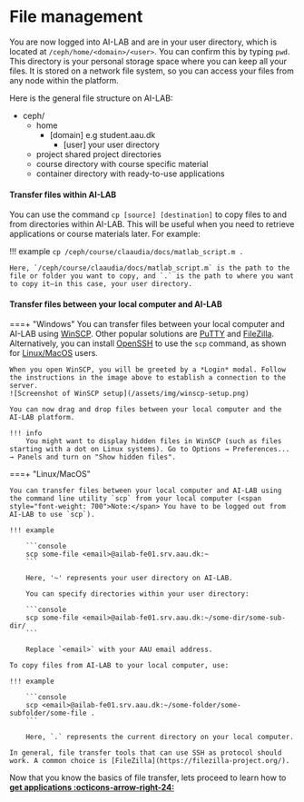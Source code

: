 # File management
You are now logged into AI-LAB and are in your user directory, which is located at `/ceph/home/<domain>/<user>`. You can confirm this by typing `pwd`. This directory is your personal storage space where you can keep all your files. It is stored on a network file system, so you can access your files from any node within the platform.

Here is the general file structure on AI-LAB:

<div class="tree">
	<ul>
	<li><i class="fa fa-folder-open"></i> ceph/
		<ul>
		<li><i class="fa fa-folder-open"></i> home
			<ul>
			<li><i class="fa fa-folder-open"></i> [domain] <span>e.g student.aau.dk</span>
				<ul>
				<li><i class="fa fa-folder"></i> [user] <span>your user directory </span>
				</li>
				</ul>
			</li>
			</ul>
		</li>
		<li><i class="fa fa-folder-open"></i> project <span>shared project directories</span>
		</li>
		<li><i class="fa fa-folder-open"></i> course <span>directory with course specific material</span>
		</li>
		<li><i class="fa fa-folder-open"></i> container <span>directory with ready-to-use applications</span>
		</li>
		</ul>
	</li>
	</ul>
</div>

#### Transfer files within AI-LAB
You can use the command `cp [source] [destination]` to copy files to and from directories within AI-LAB. This will be useful when you need to retrieve applications or course materials later. For example:

!!! example
	```
	cp /ceph/course/claaudia/docs/matlab_script.m .
	```

	Here, `/ceph/course/claaudia/docs/matlab_script.m` is the path to the file or folder you want to copy, and `.` is the path to where you want to copy it—in this case, your user directory.

#### Transfer files between your local computer and AI-LAB

===+ "Windows"
	You can transfer files between your local computer and AI-LAB using [WinSCP](https://winscp.net/eng/docs/lang:da). Other popular solutions are [PuTTY](https://www.putty.org/) and [FileZilla](https://filezilla-project.org/). Alternatively, you can install [OpenSSH](https://learn.microsoft.com/en-us/windows-server/administration/openssh/openssh_install_firstuse?tabs=gui) to use the `scp` command, as shown for [Linux/MacOS](/getting-started/file-management/#__tabbed_1_2) users.

	When you open WinSCP, you will be greeted by a *Login* modal. Follow the instructions in the image above to establish a connection to the server.
	![Screenshot of WinSCP setup](/assets/img/winscp-setup.png)
		
	You can now drag and drop files between your local computer and the AI-LAB platform.

	!!! info
		You might want to display hidden files in WinSCP (such as files starting with a dot on Linux systems). Go to Options → Preferences... → Panels and turn on "Show hidden files".

===+ "Linux/MacOS"

	You can transfer files between your local computer and AI-LAB using the command line utility `scp` from your local computer (<span style="font-weight: 700">Note:</span> You have to be logged out from AI-LAB to use `scp`).

	!!! example

		```console
		scp some-file <email>@ailab-fe01.srv.aau.dk:~
		```
		
		Here, '~' represents your user directory on AI-LAB. 

		You can specify directories within your user directory:

		```console
		scp some-file <email>@ailab-fe01.srv.aau.dk:~/some-dir/some-sub-dir/
		```

		Replace `<email>` with your AAU email address.

	To copy files from AI-LAB to your local computer, use:

	!!! example

		```console
		scp <email>@ailab-fe01.srv.aau.dk:~/some-folder/some-subfolder/some-file .
		```
		
		Here, `.` represents the current directory on your local computer.

	In general, file transfer tools that can use SSH as protocol should
	work. A common choice is [FileZilla](https://filezilla-project.org/).

Now that you know the basics of file transfer, lets proceed to learn how to <span style="color: var(--md-primary-fg-color); font-weight: 700;"><a href="/getting-started/getting-applications">get applications :octicons-arrow-right-24:</a></span>